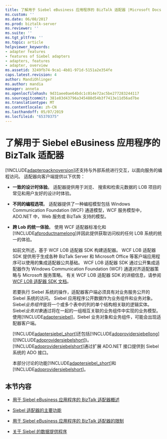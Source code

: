 ```yaml
---
title: 了解用于 Siebel eBusiness 应用程序的 BizTalk 适配器 |Microsoft Docs
ms.custom: ''
ms.date: 06/08/2017
ms.prod: biztalk-server
ms.reviewer: ''
ms.suite: ''
ms.tgt_pltfrm: ''
ms.topic: article
helpviewer_keywords:
- adapter features
- features of Siebel adapters
- adapters, features
- adapter, overview
ms.assetid: 3249fb74-9ca1-4b81-971d-5151a2e354fe
caps.latest.revision: 4
author: MandiOhlinger
ms.author: mandia
manager: anneta
ms.openlocfilehash: 9d31aee0ae64bdc1c014e72ac5be277283244117
ms.sourcegitcommit: 381e83d43796a345488d54b3f7413e11d56ad7be
ms.translationtype: MT
ms.contentlocale: zh-CN
ms.lasthandoff: 05/07/2019
ms.locfileid: "65370375"
---
```

# <a name="understand-biztalk-adapter-for-siebel-ebusiness-applications"></a>了解用于 Siebel eBusiness 应用程序的 BizTalk 适配器
[!INCLUDE[adapterpacknoversion](../../includes/adapterpacknoversion-md.md)]还支持与外部系统进行交互，以面向服务的编程访问。 适配器向客户端提供以下优势：  
  
- **一致的设计时体验**。 适配器提供用于浏览、 搜索和检索元数据的 LOB 项目的常见和用户友好的设计时体验。  
  
- **不同的编程选项**。 适配器提供了一种编程模型包括 Windows Communication Foundation (WCF) 通道模型，WCF 服务模型中，ADO.NET 中，Web 服务或 BizTalk 支持的模型。  
  
- **跨 Lob 的统一体验**。 使用 WCF 适配器标准化和[!INCLUDE[afproductnamelong](../../includes/afproductnamelong-md.md)]并因此提供获取访问权的任何 LOB 系统的统一的体验。  
  
  如前文所述，基于 WCF LOB 适配器 SDK 构建适配器。 WCF LOB 适配器 SDK 提供用于生成各种 BizTalk Server 和 Microsoft Office 等客户端应用程序可以使用的集成适配器公共基础。 WCF LOB 适配器 SDK 通过公开集成适配器作为 Windows Communication Foundation (WCF) 通道对齐适配器策略与 Microsoft 服务策略。 有关 WCF LOB 适配器 SDK 的详细信息，请参阅[WCF LOB 适配器 SDK 文档](../../adapters-and-accelerators/wcf-lob-adapter-sdk/microsoft-wcf-line-of-business-adapter-sdk-documentation.md)。
  
  若要执行 Siebel 系统的操作，适配器客户端必须具有对业务服务公开的 Siebel 系统的访问。 Siebel 应用程序公开数据作为业务组件和业务对象。 Siebel*业务组件*是将一个或多个表中的列的单个结构相关联的逻辑实体。 Siebel*业务对象*通过将在一起的一组相互关联的业务组件中实现的业务模型。 使用[!INCLUDE[adaptersiebel](../../includes/adaptersiebel-md.md)]，Siebel 业务对象和业务组件，可能会出现适配器客户端。  
  
  [!INCLUDE[adaptersiebel_short](../../includes/adaptersiebel-short-md.md)]还包括[!INCLUDE[adoprovidersiebellong](../../includes/adoprovidersiebellong-md.md)] ([!INCLUDE[adoprovidersiebelshort](../../includes/adoprovidersiebelshort-md.md)])。 [!INCLUDE[adoprovidersiebelshort](../../includes/adoprovidersiebelshort-md.md)]通过扩展 ADO.NET 接口提供到 Siebel 系统的 ADO 接口。  
  
  本部分讨论的功能[!INCLUDE[adaptersiebel_short](../../includes/adaptersiebel-short-md.md)]和[!INCLUDE[adoprovidersiebelshort](../../includes/adoprovidersiebelshort-md.md)]。  
  
## <a name="in-this-section"></a>本节内容  
  
-   [用于 Siebel eBusiness 应用程序的 BizTalk 适配器概述](../../adapters-and-accelerators/adapter-siebel/overview-of-biztalk-adapter-for-siebel-ebusiness-applications.md)  
  
-   [Siebel 适配器的主要功能](../../adapters-and-accelerators/adapter-siebel/key-features-in-the-siebel-adapter.md) 
  
-   [用于 Siebel eBusiness 应用程序的 BizTalk 适配器的限制](../../adapters-and-accelerators/adapter-siebel/limitations-of-biztalk-adapter-for-siebel-ebusiness-applications.md)  
  
-   [关于 Siebel 的数据提供程序](../../adapters-and-accelerators/adapter-siebel/about-the-data-provider-for-siebel.md)